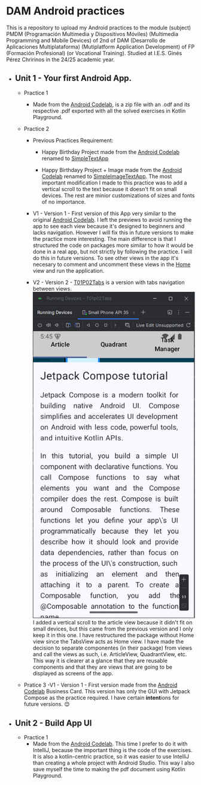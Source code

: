 # DAM Android practices

This is a repository to upload my Android practices to the module (subject) PMDM (Programación Multimedia y Dispositivos Móviles) (Multimedia Programming and Mobile Devices) of 2nd of DAM (Desarrollo de Aplicaciones Multiplataforma) (Mutiplatform Application Development) of FP (Formación Profesional) (or Vocational Training). Studied at I.E.S. Ginés Pérez Chririnos in the 24/25 academic year.

- ## Unit 1 - Your first Android App.
    - Practice 1
        - Made from the [Android Codelab](https://developer.android.com/codelabs/basic-android-kotlin-compose-intro-kotlin-practice-problems), is a zip file with an .odf and its respective .pdf exported with all the solved exercises in Kotlin Playground.
    - Practice 2
        - Previous Practices Requirement:
            - Happy Birthday Project made from the [Android Codelab](https://developer.android.com/codelabs/basic-android-kotlin-compose-text-composables#0) renamed to [SimpleTextApp](https://github.com/xabyer/dam-android/tree/main/T01p02/PreviousPractices/SimpleTextApp)

            - Happy Birthdayy Project + Image made from the [Android Codelab](https://developer.android.com/codelabs/basic-android-kotlin-compose-add-images#0) renamed to [SimpleImageTextApp](https://github.com/xabyer/dam-android/tree/main/T01p02/PreviousPractices/SimpleImageTextApp). The most important modification I made to this practice was to add a vertical scroll to the text because it doesn't fit on small devices. The rest are minior customizations of sizes and fonts of no importance.

        - V1 - Version 1 - First version of this App very similar to the original [Android Codelab](https://developer.android.com/codelabs/basic-android-kotlin-compose-composables-practice-problems#0). I left the previews to avoid running the app to see each view because it's designed to beginners and lacks navigation. However I will fix this in future versions to make the practice more interesting. The main difference is that I structured the code on packages more similar to how it would be done in a real app, but not strictly by following the practice. I will do this in future versions. To see other views in the app it's necesary to comment and uncomment these views in the [Home](https://github.com/xabyer/dam-android/blob/main/T01p02/V1/app/src/main/java/fdez/collados/fco/javier/t01p02/views/Home.kt) view and run the application.
        
        - V2 - Version 2 - [T01P02Tabs](https://github.com/xabyer/dam-android/tree/main/T01p02/V2/T01p02Tabs) is a version with tabs navigation between views.
        ![T01P02 with Tabs](./readmeImgs/T01p02-Android.PNG)\
        I added a vertical scroll to the article view because it didn't fit on small devices, but this came from the previous version and I only keep it in this one.  I have restructured the package without Home view since the TabsView acts as Home view. I have made the decision to separate componentes (in their package) from views and call the views as such, i.e. ArticleView, QuadrantView, etc. This way it is clearer at a glance that they are reusable components and that they are views that are going to be displayed as screens of the app.

    - Pratice 3
        -V1 - Version 1 - First version made from the [Android Codelab](https://developer.android.com/codelabs/basic-android-kotlin-compose-business-card) Business Card. This version has only the GUI with Jetpack Compose as the practice required. I have certain **intent**ions for future versions.  😊


- ## Unit 2 - Build App UI

    - Practice 1
        - Made from the [Android Codelab](https://developer.android.com/codelabs/basic-android-kotlin-compose-kotlin-fundamentals-practice-problems). This time I prefer to do it with IntelliJ, because the important thing is the code of the exercises. It is also a kotlin-centric practice, so it was easier to use IntelliJ than creating a whole project with Android Studio. This way I also save myself the time to making the pdf document using Kotlin Playground.
